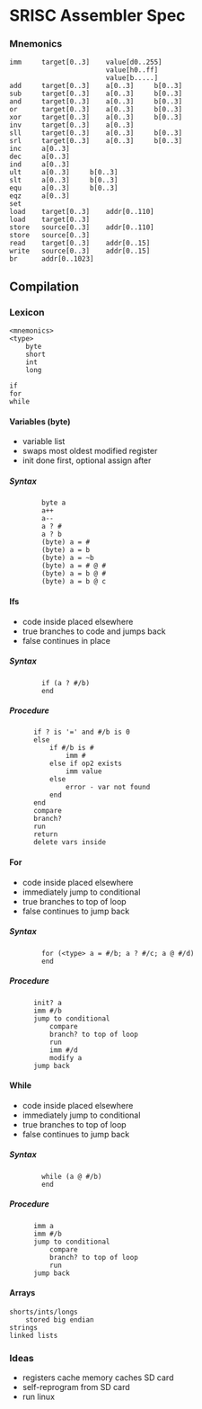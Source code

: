 # SRISC Assembler Spec

### Mnemonics

```
imm		target[0..3]	value[d0..255]
						value[h0..ff]
						value[b.....]
add		target[0..3]	a[0..3]		b[0..3]
sub		target[0..3]	a[0..3]		b[0..3]
and		target[0..3]	a[0..3]		b[0..3]
or		target[0..3]	a[0..3]		b[0..3]
xor		target[0..3]	a[0..3]		b[0..3]
inv		target[0..3]	a[0..3]
sll		target[0..3]	a[0..3]		b[0..3]
srl		target[0..3]	a[0..3]		b[0..3]
inc		a[0..3]
dec		a[0..3]
ind		a[0..3]
ult		a[0..3]		b[0..3]
slt		a[0..3]		b[0..3]
equ		a[0..3]		b[0..3]
eqz		a[0..3]
set
load	target[0..3]	addr[0..110]
load	target[0..3]
store	source[0..3]	addr[0..110]
store	source[0..3]
read	target[0..3]	addr[0..15]
write	source[0..3]	addr[0..15]
br		addr[0..1023]
```
		
## Compilation

### Lexicon

```
<mnemonics>
<type>
	byte
	short
	int
	long
	
if
for
while
```


#### Variables (byte)
* variable list
* swaps most oldest modified register
* init done first, optional assign after
##### Syntax
```
		byte a
		a++
		a--
		a ? #
		a ? b
		(byte) a = #
		(byte) a = b
		(byte) a = ~b
		(byte) a = # @ #
		(byte) a = b @ #
		(byte) a = b @ c
```
#### Ifs
* code inside placed elsewhere
* true branches to code and jumps back
* false continues in place
##### Syntax
```
		if (a ? #/b)
		end
```
		
##### Procedure
```
      if ? is '=' and #/b is 0
      else
          if #/b is #
              imm #
          else if op2 exists
              imm value
          else
              error - var not found
          end		
      end
      compare
      branch?
      run
      return
      delete vars inside
```

#### For
* code inside placed elsewhere
* immediately jump to conditional
* true branches to top of loop
* false continues to jump back
##### Syntax
```
		for (<type> a = #/b; a ? #/c; a @ #/d)
		end
```	
  ##### Procedure
```
      init? a
      imm #/b
      jump to conditional
          compare
          branch? to top of loop
          run
          imm #/d
          modify a
      jump back
```

#### While
* code inside placed elsewhere
* immediately jump to conditional
* true branches to top of loop
* false continues to jump back
##### Syntax
```
		while (a @ #/b)
		end
```	
##### Procedure
```
      imm a
      imm #/b
      jump to conditional
          compare
          branch? to top of loop
          run
      jump back
```

#### Arrays
	shorts/ints/longs
		stored big endian
	strings
	linked lists
	
### Ideas
* registers cache memory caches SD card
* self-reprogram from SD card
* run linux